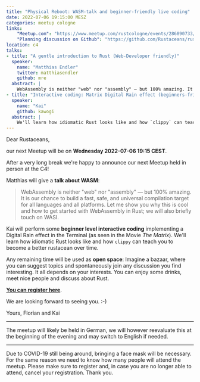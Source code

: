 ```yaml
---
title: "Physical Reboot: WASM-talk and beginner-friendly live coding"
date: 2022-07-06 19:15:00 MESZ
categories: meetup cologne
links:
    "Meetup.com": "https://www.meetup.com/rustcologne/events/286890733/"
    "Planning discussion on Github": "https://github.com/Rustaceans/rust-cologne/issues/96"
location: c4
talks:
- title: "A gentle introduction to Rust (Web-Developer friendly)"
  speaker:
    name: "Matthias Endler"
    twitter: matthiasendler
    github: mre
  abstract: |
    WebAssembly is neither "web" nor "assembly" — but 100% amazing. It is our chance to build a fast, safe, and universal compilation target for all languages and all platforms. Let me show you why this is cool and how to get started with WebAssembly in Rust; we will also briefly touch on WASI.
- title: "Interactive coding: Matrix Digital Rain effect (beginners-friendly)"
  speaker:
    name: "Kai"
    github: kawogi
  abstract: |
    We'll learn how idiomatic Rust looks like and how `clippy` can teach you to become a better rustacean over time.
---
```

Dear Rustaceans,

our next Meetup will be on **Wednesday 2022-07-06 19:15 CEST**.

After a very long break we're happy to announce our next Meetup held in person at the C4!

Matthias will give a **talk about WASM**:
> WebAssembly is neither "web" nor "assembly" — but 100% amazing. It is our chance to build a fast, safe, and universal  compilation target for all languages and all platforms. Let me show you why this is cool and how to get started with WebAssembly in Rust; we will also briefly touch on WASI.

Kai will perform some **beginner level interactive coding** implementing a Digital Rain effect in the Terminal (as seen in the Movie _The Matrix_). We'll learn how idiomatic Rust looks like and how `clippy` can teach you to become a better rustacean over time.

Any remaining time will be used as **open space**: Imagine a bazaar, where you can suggest topics and spontaneously join any discussion you find interesting. It all depends on your interests. You can enjoy some drinks, meet nice people and discuss about Rust.

**[You can register here](https://www.meetup.com/rustcologne/events/286890733/)**.

We are looking forward to seeing you. :-)

Yours,
Florian and Kai
- - -
The meetup will likely be held in German, we will however reevaluate this at the beginning of the evening and may switch to English if needed.
- - -
Due to COVID-19 still being around, bringing a face mask will be necessary. For the same reason we need to know how many people will attend the meetup. Please make sure to register and, in case you are no longer able to attend, cancel your registration. Thank you.

